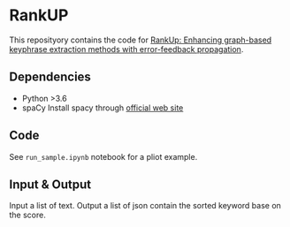 # RankUP
This reposityory contains the code for [RankUp: Enhancing graph-based keyphrase extraction methods with error-feedback propagation](https://www.sciencedirect.com/science/article/abs/pii/S0885230816300377).

## Dependencies
- Python >3.6
- spaCy
Install spacy through [official web site](https://spacy.io/usage)

## Code
See `run_sample.ipynb` notebook for a pliot example.

## Input & Output
Input a list of text.
Output a list of json contain the sorted keyword base on the score.
